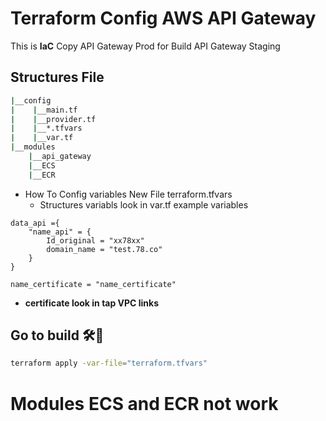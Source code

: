 # Terraform Config AWS API Gateway

This is **IaC** Copy API Gateway Prod for Build API Gateway Staging

## Structures File

```bash
|__config
|    |__main.tf
|    |__provider.tf
|    |__*.tfvars
|    |__var.tf
|__modules
    |__api_gateway
    |__ECS 
    |__ECR
```

- How To Config variables
  New File terraform.tfvars
  - Structures variabls look in var.tf
    example variables

```terrafrom
data_api ={
    "name_api" = {
        Id_original = "xx78xx"
        domain_name = "test.78.co" 
    }
}

name_certificate = "name_certificate" 
```

- **certificate look in tap VPC links**

## **Go to build** 🛠️🤯

```bash
terraform apply -var-file="terraform.tfvars"
```

# Modules ECS and ECR not work
